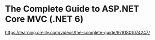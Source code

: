 # The Complete Guide to ASP.NET Core MVC (.NET 6)
https://learning.oreilly.com/videos/the-complete-guide/9781801074247/